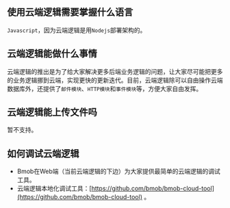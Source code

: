 ## 使用云端逻辑需要掌握什么语言

`Javascript`，因为云端逻辑是用`Nodejs`部署架构的。

## 云端逻辑能做什么事情

云端逻辑的推出是为了给大家解决更多后端业务逻辑的问题，让大家尽可能把更多的业务逻辑挪到云端，实现更快的更新迭代。目前，云端逻辑除可以自由操作云端数据库外，还提供了`邮件模块`、`HTTP模块`和`事件模块`等，方便大家自由发挥。

## 云端逻辑能上传文件吗

暂不支持。

## 如何调试云端逻辑

- Bmob在Web端（当前云端逻辑的下边）为大家提供最简单的云端逻辑的调试工具。
- 云端逻辑本地化调试工具：[https://github.com/bmob/bmob-cloud-tool](https://github.com/bmob/bmob-cloud-tool) 。


